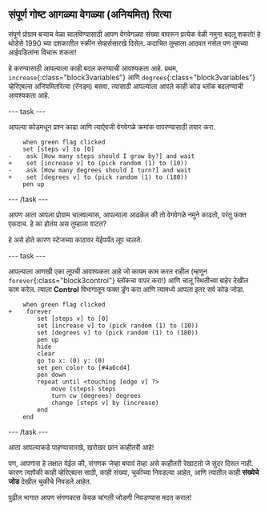 ## संपूर्ण गोष्ट आगळ्या वेगळ्या (अनियमित) रित्या

संपूर्ण प्रोग्राम बर्‍याच वेळा चालविण्यासाठी आपण वेगवेगळ्या संख्या वापरून प्रत्येक वेळी नमुना बदलू शकतो! हे थोडेसे 1990 च्या दशकातील स्क्रीन सेव्हर्ससारखे दिसेल. कदाचित तुम्हाला आठवत नसेल पण तुमच्या आईवडिलांना विचारू शकता!

हे करण्यासाठी आपल्याला काही बदल करण्याची आवश्यकता आहे. प्रथम, `increase`{:class="block3variables"} आणि `degrees`{:class="block3variables"} व्हेरिएबल्स अनियमितरित्या (रॅनड्म) बसवा. त्यासाठी आपल्याला आपले काही कोड ब्लॉक बदलण्याची आवश्यकता आहे.

--- task ---

आपल्या कोडमधून प्रश्न काढा आणि त्याऐवजी वेगवेगळे क्रमांक वापरण्यासाठी तयार करा.

```blocks3
    when green flag clicked
    set [steps v] to [0]
-    ask [How many steps should I grow by?] and wait
+    set [increase v] to (pick random (1) to (10))
-    ask [How many degrees should I turn?] and wait
+    set [degrees v] to (pick random (1) to (180))
    pen up
```

--- /task ---

आपण आता आपला प्रोग्राम चालवल्यास, आपल्याला आढळेल की तो वेगवेगळे नमुने काढतो, परंतु फक्त एकदाच. हे का होतंय अस तुम्हाला वाटत?

हे असे होते कारण स्टेजच्या काठावर येईपर्यंत लूप चालते.

--- task ---

आपल्याला आणखी एका लूपची आवश्यकता आहे जो कायम काम करत राहील (म्हणून `forever`{:class="block3control"} ब्लॉकचा वापर करा!) आणि चालू स्थितीच्या बाहेर देखील काम करेल. त्याला **Control** विभागातून फक्त ड्रॅग करा आणि त्यामध्ये आपला इतर सर्व कोड जोडा.

```blocks3
    when green flag clicked
+    forever 
        set [steps v] to [0]
        set [increase v] to (pick random (1) to (10))
        set [degrees v] to (pick random (1) to (180))
        pen up
        hide
        clear
        go to x: (0) y: (0)
        set pen color to [#4a6cd4]
        pen down
        repeat until <touching [edge v] ?> 
            move (steps) steps
            turn cw (degrees) degrees
            change [steps v] by (increase)
        end
    end
```

--- /task ---

आता आपल्याकडे पाहण्यासारखे, खरोखर छान काहीतरी आहे!

पण, आपणास हे लक्षात येईल की, संगणक जेव्हा बघावं तेव्हा असे काहीतरी रेखाटतो जे सुंदर दिसत नाही. कारण त्यापैकी काही व्हेरिएबल्स साठी, काही संख्या, चुकीच्या निवडल्या आहेत, आणि त्यातील काही **संख्येचे जोड** देखील चुकीचे निवडले आहेत.

पुढील भागात आपण संगणकास केवळ चांगली जोडणी निवडण्यास मदत कराल!